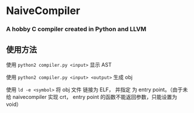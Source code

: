 # NaiveCompiler

### A hobby C compiler created in Python and LLVM

## 使用方法

使用 `python2 compiler.py <input>` 显示 AST

使用 `python2 compiler.py <input> <output>` 生成 obj

使用 `ld -e <symbol>` 将 obj 文件 链接为 ELF， 并指定 <symbol> 为 entry point。（由于未给 naivecompiler 实现 crt， entry point 的函数不能返回参数，只能设置为 void）
